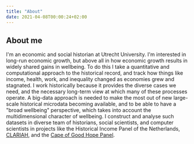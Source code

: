 ```yaml
---
title: "About"
date: 2021-04-08T00:00:24+02:00
---
```


## About me

I'm an economic and social historian at Utrecht University. I'm interested in long-run economic growth, but above all in how economic growth results in widely shared gains in wellbeing. To do this I take a quantitative and computational approach to the historical record, and track how things like income, health, work, and inequality changed as economies grew and stagnated. I work historically because it provides the diverse cases we need, and the necessary long-term view at which many of these processes operate. A big-data approach is needed to make the most out of new large-scale historical microdata becoming available, and to be able to have a "broad wellbeing" perspective, which takes into account the multidimensional character of wellbeing. I construct and analyse such datasets in diverse team of historians, social scientists, and computer scientists in projects like the Historical Income Panel of the Netherlands, [CLARIAH](https://www.clariah.nl), and the [Cape of Good Hope Panel](https://www.capepanel.org).